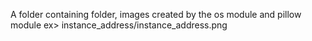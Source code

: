 A folder containing folder, images created by the os module and pillow module
ex> instance_address/instance_address.png
